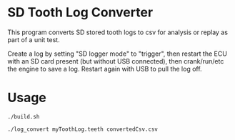 # SD Tooth Log Converter

This program converts SD stored tooth logs to csv for analysis or replay as part of a unit test.

Create a log by setting "SD logger mode" to "trigger", then restart the ECU with an SD card present (but without USB connected), then crank/run/etc the engine to save a log. Restart again with USB to pull the log off.

# Usage

`./build.sh`

`./log_convert myToothLog.teeth convertedCsv.csv`
